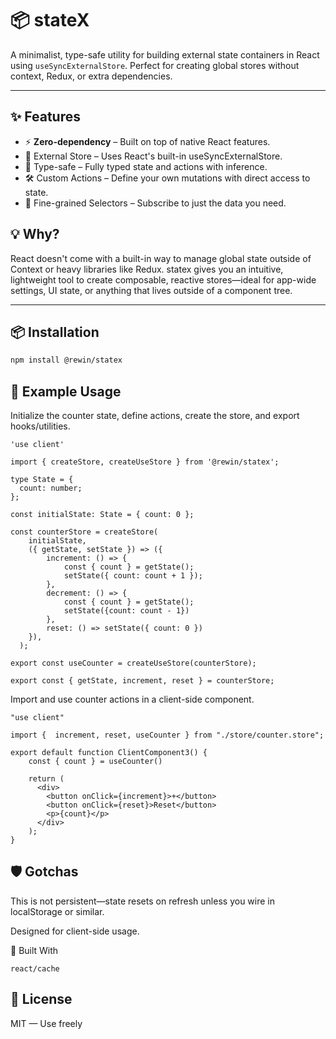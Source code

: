 # 📦 stateX

A minimalist, type-safe utility for building external state containers in React using `useSyncExternalStore`. Perfect for creating global stores without context, Redux, or extra dependencies.

---

## ✨ Features

- ⚡ **Zero-dependency** – Built on top of native React features.
- 🔁 External Store – Uses React's built-in useSyncExternalStore.
- 🧠 Type-safe – Fully typed state and actions with inference.
- 🛠️ Custom Actions – Define your own mutations with direct access to state.
- 🎯 Fine-grained Selectors – Subscribe to just the data you need.

## 💡 Why?

React doesn't come with a built-in way to manage global state outside of Context or heavy libraries like Redux. statex gives you an intuitive, lightweight tool to create composable, reactive stores—ideal for app-wide settings, UI state, or anything that lives outside of a component tree.

---

## 📦 Installation

```bash
npm install @rewin/statex
```

## 🧪 Example Usage

Initialize the counter state, define actions, create the store, and export hooks/utilities.

```
'use client'

import { createStore, createUseStore } from '@rewin/statex';

type State = {
  count: number;
};

const initialState: State = { count: 0 };

const counterStore = createStore(
    initialState,
    ({ getState, setState }) => ({
        increment: () => {
            const { count } = getState();
            setState({ count: count + 1 });
        },
        decrement: () => {
            const { count } = getState();
            setState({count: count - 1})
        },
        reset: () => setState({ count: 0 })
    }),
  );

export const useCounter = createUseStore(counterStore);

export const { getState, increment, reset } = counterStore;
```

Import and use counter actions in a client-side component.

```
"use client"

import {  increment, reset, useCounter } from "./store/counter.store";

export default function ClientComponent3() {
    const { count } = useCounter()

    return (
      <div>
        <button onClick={increment}>+</button>
        <button onClick={reset}>Reset</button>
        <p>{count}</p>
      </div>
    );
}
```

## 🛡️ Gotchas

This is not persistent—state resets on refresh unless you wire in localStorage or similar.

Designed for client-side usage.

🧱 Built With

`react/cache`

## 🪪 License

MIT — Use freely

